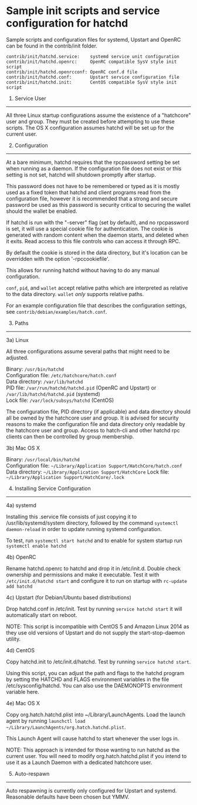Sample init scripts and service configuration for hatchd
==========================================================

Sample scripts and configuration files for systemd, Upstart and OpenRC
can be found in the contrib/init folder.

    contrib/init/hatchd.service:    systemd service unit configuration
    contrib/init/hatchd.openrc:     OpenRC compatible SysV style init script
    contrib/init/hatchd.openrcconf: OpenRC conf.d file
    contrib/init/hatchd.conf:       Upstart service configuration file
    contrib/init/hatchd.init:       CentOS compatible SysV style init script

1. Service User
---------------------------------

All three Linux startup configurations assume the existence of a "hatchcore" user
and group.  They must be created before attempting to use these scripts.
The OS X configuration assumes hatchd will be set up for the current user.

2. Configuration
---------------------------------

At a bare minimum, hatchd requires that the rpcpassword setting be set
when running as a daemon.  If the configuration file does not exist or this
setting is not set, hatchd will shutdown promptly after startup.

This password does not have to be remembered or typed as it is mostly used
as a fixed token that hatchd and client programs read from the configuration
file, however it is recommended that a strong and secure password be used
as this password is security critical to securing the wallet should the
wallet be enabled.

If hatchd is run with the "-server" flag (set by default), and no rpcpassword is set,
it will use a special cookie file for authentication. The cookie is generated with random
content when the daemon starts, and deleted when it exits. Read access to this file
controls who can access it through RPC.

By default the cookie is stored in the data directory, but it's location can be overridden
with the option '-rpccookiefile'.

This allows for running hatchd without having to do any manual configuration.

`conf`, `pid`, and `wallet` accept relative paths which are interpreted as
relative to the data directory. `wallet` *only* supports relative paths.

For an example configuration file that describes the configuration settings,
see `contrib/debian/examples/hatch.conf`.

3. Paths
---------------------------------

3a) Linux

All three configurations assume several paths that might need to be adjusted.

Binary:              `/usr/bin/hatchd`  
Configuration file:  `/etc/hatchcore/hatch.conf`  
Data directory:      `/var/lib/hatchd`  
PID file:            `/var/run/hatchd/hatchd.pid` (OpenRC and Upstart) or `/var/lib/hatchd/hatchd.pid` (systemd)  
Lock file:           `/var/lock/subsys/hatchd` (CentOS)  

The configuration file, PID directory (if applicable) and data directory
should all be owned by the hatchcore user and group.  It is advised for security
reasons to make the configuration file and data directory only readable by the
hatchcore user and group.  Access to hatch-cli and other hatchd rpc clients
can then be controlled by group membership.

3b) Mac OS X

Binary:              `/usr/local/bin/hatchd`  
Configuration file:  `~/Library/Application Support/HatchCore/hatch.conf`  
Data directory:      `~/Library/Application Support/HatchCore`
Lock file:           `~/Library/Application Support/HatchCore/.lock`

4. Installing Service Configuration
-----------------------------------

4a) systemd

Installing this .service file consists of just copying it to
/usr/lib/systemd/system directory, followed by the command
`systemctl daemon-reload` in order to update running systemd configuration.

To test, run `systemctl start hatchd` and to enable for system startup run
`systemctl enable hatchd`

4b) OpenRC

Rename hatchd.openrc to hatchd and drop it in /etc/init.d.  Double
check ownership and permissions and make it executable.  Test it with
`/etc/init.d/hatchd start` and configure it to run on startup with
`rc-update add hatchd`

4c) Upstart (for Debian/Ubuntu based distributions)

Drop hatchd.conf in /etc/init.  Test by running `service hatchd start`
it will automatically start on reboot.

NOTE: This script is incompatible with CentOS 5 and Amazon Linux 2014 as they
use old versions of Upstart and do not supply the start-stop-daemon utility.

4d) CentOS

Copy hatchd.init to /etc/init.d/hatchd. Test by running `service hatchd start`.

Using this script, you can adjust the path and flags to the hatchd program by
setting the HATCHD and FLAGS environment variables in the file
/etc/sysconfig/hatchd. You can also use the DAEMONOPTS environment variable here.

4e) Mac OS X

Copy org.hatch.hatchd.plist into ~/Library/LaunchAgents. Load the launch agent by
running `launchctl load ~/Library/LaunchAgents/org.hatch.hatchd.plist`.

This Launch Agent will cause hatchd to start whenever the user logs in.

NOTE: This approach is intended for those wanting to run hatchd as the current user.
You will need to modify org.hatch.hatchd.plist if you intend to use it as a
Launch Daemon with a dedicated hatchcore user.

5. Auto-respawn
-----------------------------------

Auto respawning is currently only configured for Upstart and systemd.
Reasonable defaults have been chosen but YMMV.
